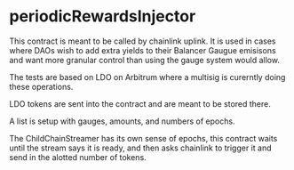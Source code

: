 # periodicRewardsInjector

This contract is meant to be called by chainlink uplink.  It is used in cases where DAOs wish to add extra yields to their Balancer Gaugue emisisons and want more granular control than using the gauge system would allow.


The tests are based on LDO on Arbitrum where a multisig is curerntly doing these operations.


LDO tokens are sent into the contract and are meant to be stored there.

A list is setup with gauges, amounts, and numbers of epochs.

The ChildChainStreamer has its own sense of epochs, this contract waits until the stream says it is ready, and then asks chainlink to trigger it and send in the alotted number of tokens.
